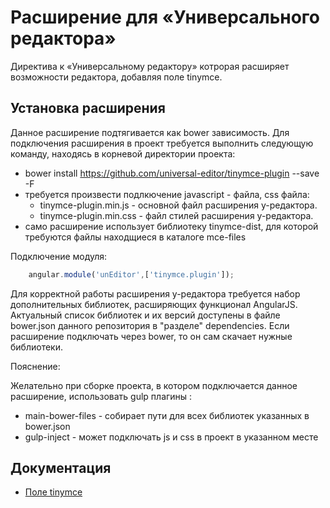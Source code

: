 # Расширение для «Универсального редактора»

Директива к «Универсальному редактору» котрорая расширяет возможности редактора, добавляя поле tinymce.

## Установка расширения

Данное расширение подтягивается как bower зависимость. Для подключения расширения в проект требуется выполнить
следующую команду, находясь в корневой директории проекта:

* bower install https://github.com/universal-editor/tinymce-plugin --save -F
* требуется произвести подлкючение javascript - файла, css файла:
  * tinymce-plugin.min.js - основной файл расширения у-редактора.
  * tinymce-plugin.min.css - файл стилей расширения у-редактора.
* само расширение использует библиотеку tinymce-dist, для которой требуются файлы находщиеся в каталоге mce-files

Подключение модуля:

```javascript
    angular.module('unEditor',['tinymce.plugin']);
```

Для корректной работы расширения у-редактора требуется набор дополнительных библиотек, расширяющих функционал AngularJS.
Актуальный список библиотек и их версий доступены в файле bower.json данного репозитория в "разделе" dependencies. Если
расширение подключать через bower, то он сам скачает нужные библиотеки.

Пояснение:

Желательно при сборке проекта, в котором подключается данное расширение, использовать gulp плагины :
* main-bower-files - собирает пути для всех библиотек указанных в bower.json
* gulp-inject - может подключать js и css в проект в указанном месте

## Документация

* [Поле tinymce](tinymce.md)